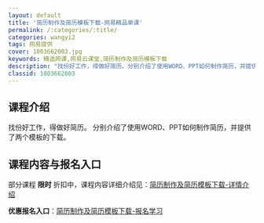 ```yaml
---
layout: default
title: '简历制作及简历模板下载-网易精品单课'
permalink: /:categories/:title/
categories: wangyi2
tags: 网易提供
cover: 1003662003.jpg
keywords: 精选网课,网易云课堂,简历制作及简历模板下载
description: "找份好工作，得做好简历。分别介绍了使用WORD、PPT如何制作简历，并提供了两个模板的下载。简历制作及简历模板下载"
classid: 1003662003
---
```


## 课程介绍

找份好工作，得做好简历。
分别介绍了使用WORD、PPT如何制作简历，并提供了两个模板的下载。

## 课程内容与报名入口

部分课程 **限时** 折扣中，课程内容详细介绍见：[简历制作及简历模板下载-详情介绍](https://study.163.com/course/introduction/1003662003.htm?share=1&shareId=1025206652&utm_campaign=share&utm_medium=iphoneShare&utm_source=&utm_u=1025206652)

**优惠报名入口**：[简历制作及简历模板下载-报名学习](https://study.163.com/course/introduction/1003662003.htm?share=1&shareId=1025206652&utm_campaign=share&utm_medium=iphoneShare&utm_source=&utm_u=1025206652)

